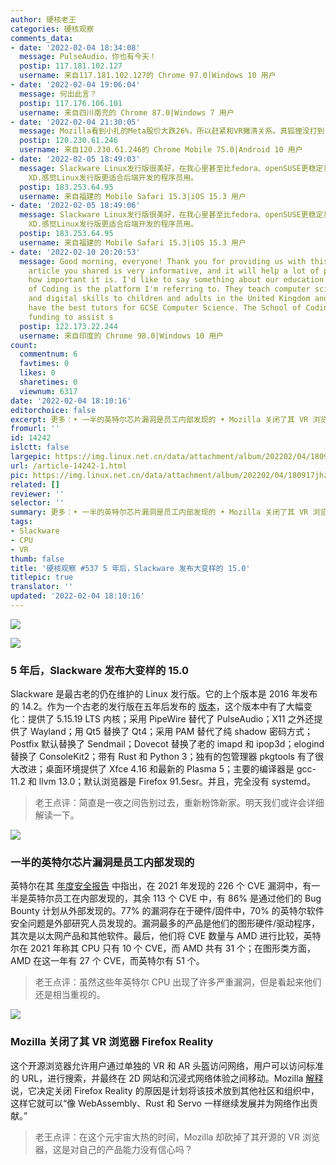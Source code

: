 ```yaml
---
author: 硬核老王
categories: 硬核观察
comments_data:
- date: '2022-02-04 18:34:08'
  message: PulseAudio，你也有今天！
  postip: 117.181.102.127
  username: 来自117.181.102.127的 Chrome 97.0|Windows 10 用户
- date: '2022-02-04 19:06:04'
  message: 何出此言？
  postip: 117.176.106.101
  username: 来自四川南充的 Chrome 87.0|Windows 7 用户
- date: '2022-02-04 21:30:05'
  message: Mozilla看到小扎的Meta股价大跌26%，所以赶紧和VR撇清关系。真狐狸没打到，还惹一身骚。巧了，可偏偏它就是个狐狸。
  postip: 120.230.61.246
  username: 来自120.230.61.246的 Chrome Mobile 75.0|Android 10 用户
- date: '2022-02-05 18:49:03'
  message: Slackware Linux发行版很美好，在我心里甚至比fedora、openSUSE更稳定易用，但在商业方面，以设计专业举例，还得是MacOS上的修图软件专业，以及各种前端交互设计软件Sketch、Adobe
    XD.感觉Linux发行版更适合后端开发的程序员用。
  postip: 183.253.64.95
  username: 来自福建的 Mobile Safari 15.3|iOS 15.3 用户
- date: '2022-02-05 18:49:06'
  message: Slackware Linux发行版很美好，在我心里甚至比fedora、openSUSE更稳定易用，但在商业方面，以设计专业举例，还得是MacOS上的修图软件专业，以及各种前端交互设计软件Sketch、Adobe
    XD.感觉Linux发行版更适合后端开发的程序员用。
  postip: 183.253.64.95
  username: 来自福建的 Mobile Safari 15.3|iOS 15.3 用户
- date: '2022-02-10 20:20:53'
  message: Good morning, everyone! Thank you for providing us with this article. The
    article you shared is very informative, and it will help a lot of people understand
    how important it is. I'd like to say something about our education. The School
    of Coding is the platform I'm referring to. They teach computer science, coding,
    and digital skills to children and adults in the United Kingdom and Europe. They
    have the best tutors for GCSE Computer Science. The School of Coding has received
    funding to assist s
  postip: 122.173.22.244
  username: 来自印度的 Chrome 98.0|Windows 10 用户
count:
  commentnum: 6
  favtimes: 0
  likes: 0
  sharetimes: 0
  viewnum: 6317
date: '2022-02-04 18:10:16'
editorchoice: false
excerpt: 更多：• 一半的英特尔芯片漏洞是员工内部发现的 • Mozilla 关闭了其 VR 浏览器 Firefox Reality
fromurl: ''
id: 14242
islctt: false
largepic: https://img.linux.net.cn/data/attachment/album/202202/04/180917jhzkkohh523pbk8z.jpg
url: /article-14242-1.html
pic: https://img.linux.net.cn/data/attachment/album/202202/04/180917jhzkkohh523pbk8z.jpg.thumb.jpg
related: []
reviewer: ''
selector: ''
summary: 更多：• 一半的英特尔芯片漏洞是员工内部发现的 • Mozilla 关闭了其 VR 浏览器 Firefox Reality
tags:
- Slackware
- CPU
- VR
thumb: false
title: '硬核观察 #537 5 年后，Slackware 发布大变样的 15.0'
titlepic: true
translator: ''
updated: '2022-02-04 18:10:16'
---
```


![](/data/attachment/album/202202/04/180917jhzkkohh523pbk8z.jpg)


![](/data/attachment/album/202202/04/180926b81q7rh9limiilhu.jpg)


### 5 年后，Slackware 发布大变样的 15.0


Slackware 是最古老的仍在维护的 Linux 发行版。它的上个版本是 2016 年发布的 14.2。作为一个古老的发行版在五年后发布的 [版本](http://www.slackware.com/announce/15.0.php)，这个版本中有了大幅变化：提供了 5.15.19 LTS 内核；采用 PipeWire 替代了 PulseAudio；X11 之外还提供了 Wayland；用 Qt5 替换了 Qt4；采用 PAM 替代了纯 shadow 密码方式；Postfix 默认替换了 Sendmail；Dovecot 替换了老的 imapd 和 ipop3d；elogind 替换了 ConsoleKit2；带有 Rust 和 Python 3；独有的包管理器 pkgtools 有了很大改进；桌面环境提供了 Xfce 4.16 和最新的 Plasma 5；主要的编译器是 gcc-11.2 和 llvm 13.0；默认浏览器是 Firefox 91.5esr。并且，完全没有 systemd。



> 
> 老王点评：简直是一夜之间告别过去，重新粉饰新家。明天我们或许会详细解读一下。
> 
> 
> 


![](/data/attachment/album/202202/04/180940ghg2bmpjnzp7o8j7.jpg)


### 一半的英特尔芯片漏洞是员工内部发现的


英特尔在其 [年度安全报告](https://www.intel.com/content/www/us/en/security/intel-2021-product-security-report.html) 中指出，在 2021 年发现的 226 个 CVE 漏洞中，有一半是英特尔员工在内部发现的，其余 113 个 CVE 中，有 86% 是通过他们的 Bug Bounty 计划从外部发现的。77% 的漏洞存在于硬件/固件中，70% 的英特尔软件安全问题是外部研究人员发现的。漏洞最多的产品是他们的图形硬件/驱动程序，其次是以太网产品和其他软件。最后，他们将 CVE 数量与 AMD 进行比较，英特尔在 2021 年称其 CPU 只有 10 个 CVE，而 AMD 共有 31 个；在图形类方面，AMD 在这一年有 27 个 CVE，而英特尔有 51 个。



> 
> 老王点评：虽然这些年英特尔 CPU 出现了许多严重漏洞，但是看起来他们还是相当重视的。
> 
> 
> 


![](/data/attachment/album/202202/04/180956n7ihaxuhhp6vxla5.jpg)


### Mozilla 关闭了其 VR 浏览器 Firefox Reality


这个开源浏览器允许用户通过单独的 VR 和 AR 头盔访问网络，用户可以访问标准的 URL，进行搜索，并最终在 2D 网站和沉浸式网络体验之间移动。Mozilla [解释](https://blog.mozilla.org/en/mozilla/news/update-on-firefox-reality/) 说，它决定关闭 Firefox Reality 的原因是计划将该技术放到其他社区和组织中，这样它就可以“像 WebAssembly、Rust 和 Servo 一样继续发展并为网络作出贡献。”



> 
> 老王点评：在这个元宇宙大热的时间，Mozilla 却砍掉了其开源的 VR 浏览器，这是对自己的产品能力没有信心吗？
> 
> 
>